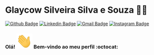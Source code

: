 # Glaycow Silveira Silva e Souza :man_technologist:

[![Github Badge](https://img.shields.io/badge/-Github-000?style=flat-square&logo=Github&logoColor=white&link=https://github.com/lucasgdb)](https://github.com/Glaycow)
[![Linkedin Badge](https://img.shields.io/badge/-LinkedIn-blue?style=flat-square&logo=Linkedin&logoColor=white&link=https://www.linkedin.com/in/rebeccamanzi/)](https://www.linkedin.com/in/glaycow-s-silva-e-souza-092706158/)
[![Gmail Badge](https://img.shields.io/badge/-Gmail-c14438?style=flat-square&logo=Gmail&logoColor=white&link=mailto:rebeccamanzi@gmail.com)](mailto:glaycow@gmail.com)
[![Instagram Badge](https://img.shields.io/badge/-Instagram-C13584?style=flat-square&labelColor=C13584&logo=instagram&logoColor=white&link=https://www.instagram.com/codepwr/)](https://www.instagram.com/glaycow/)

### Olá! <img style="margin: 0 auto" src="https://github.com/ABSphreak/ABSphreak/blob/master/gifs/Hi.gif" height="50"> Bem-vindo ao meu perfil :octocat:

